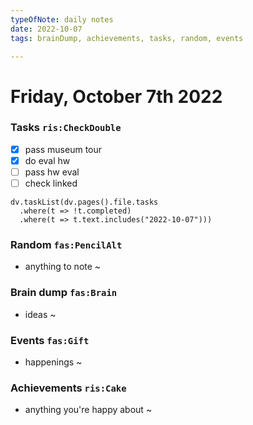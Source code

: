 ```yaml
---
typeOfNote: daily notes
date: 2022-10-07
tags: brainDump, achievements, tasks, random, events

---
```

# Friday, October 7th 2022

### Tasks `ris:CheckDouble`
 - [x] pass museum tour
 - [x] do eval hw
 - [ ] pass hw eval
 - [ ] check linked

```dataviewjs
dv.taskList(dv.pages().file.tasks 
  .where(t => !t.completed)
  .where(t => t.text.includes("2022-10-07")))
```



### Random `fas:PencilAlt`
 - anything to note ~




### Brain dump `fas:Brain`
 - ideas ~ 




### Events `fas:Gift`
 - happenings ~






### Achievements `ris:Cake`
 - anything you're happy about ~ 

